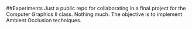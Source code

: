 ##Experiments
Just a public repo for collaborating in a final project for the Computer Graphics II class. Nothing much.
The objective is to implement Ambient Occlusion techniques.
